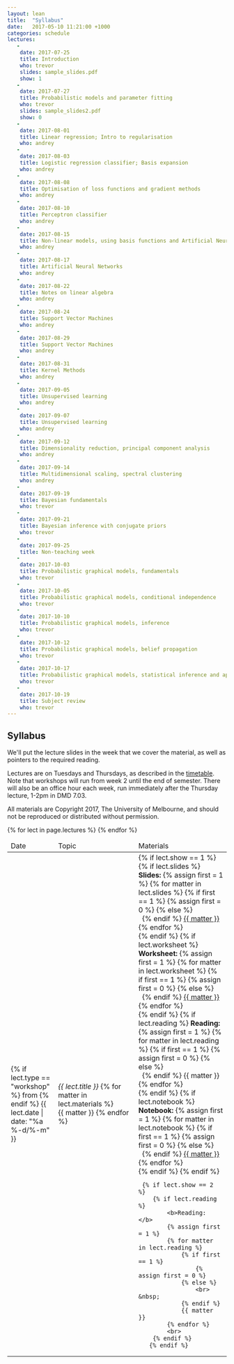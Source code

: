 ```yaml
---
layout: lean
title:  "Syllabus"
date:   2017-05-10 11:21:00 +1000
categories: schedule
lectures:
   -
    date: 2017-07-25
    title: Introduction 
    who: trevor
    slides: sample_slides.pdf
    show: 1
   -
    date: 2017-07-27
    title: Probabilistic models and parameter fitting
    who: trevor
    slides: sample_slides2.pdf
    show: 0
   -
    date: 2017-08-01
    title: Linear regression; Intro to regularisation
    who: andrey
   -
    date: 2017-08-03
    title: Logistic regression classifier; Basis expansion
    who: andrey
   -
    date: 2017-08-08
    title: Optimisation of loss functions and gradient methods
    who: andrey
   -
    date: 2017-08-10
    title: Perceptron classifier
    who: andrey
   -
    date: 2017-08-15
    title: Non-linear models, using basis functions and Artificial Neural Networks
    who: andrey
   -
    date: 2017-08-17
    title: Artificial Neural Networks
    who: andrey
   -
    date: 2017-08-22
    title: Notes on linear algebra
    who: andrey
   -
    date: 2017-08-24
    title: Support Vector Machines
    who: andrey
   -
    date: 2017-08-29
    title: Support Vector Machines
    who: andrey
   -
    date: 2017-08-31
    title: Kernel Methods
    who: andrey
   -
    date: 2017-09-05
    title: Unsupervised learning
    who: andrey
   -
    date: 2017-09-07
    title: Unsupervised learning
    who: andrey
   -
    date: 2017-09-12
    title: Dimensionality reduction, principal component analysis
    who: andrey
   -
    date: 2017-09-14
    title: Multidimensional scaling, spectral clustering
    who: andrey
   -
    date: 2017-09-19
    title: Bayesian fundamentals
    who: trevor
   -
    date: 2017-09-21
    title: Bayesian inference with conjugate priors
    who: trevor
   -
    date: 2017-09-25
    title: Non-teaching week
   -
    date: 2017-10-03
    title: Probabilistic graphical models, fundamentals
    who: trevor
   -
    date: 2017-10-05
    title: Probabilistic graphical models, conditional independence 
    who: trevor
   -
    date: 2017-10-10
    title: Probabilistic graphical models, inference
    who: trevor
   -
    date: 2017-10-12
    title: Probabilistic graphical models, belief propagation
    who: trevor
   -
    date: 2017-10-17
    title: Probabilistic graphical models, statistical inference and applications
    who: trevor
   -
    date: 2017-10-19
    title: Subject review
    who: trevor
---
```


## Syllabus

We'll put the lecture slides in the week that we cover the material, as well as pointers to the required reading. 

Lectures are on Tuesdays and Thursdays, as described in the <a href="https://sws.unimelb.edu.au/2017/Reports/List.aspx?objects=COMP90051&weeks=1-52&days=1-7&periods=1-56&template=module_by_group_list">timetable</a>. Note that workshops will run from week 2 until the end of semester. There will also be an office hour each week, run immediately after the Thursday lecture, 1-2pm in DMD 7.03.

All materials are Copyright 2017, The University of Melbourne, and should not be reproduced or distributed without permission.
<p>

<table class="display">
<colgroup>
<col width="15%" />
<col width="35%" />
<col width="40%" />
</colgroup>
<thead>
<tr>
    <td>Date</td>
    <td>Topic</td>
    <td>Materials</td>
</tr>
</thead>
<tbody>
{% for lect in page.lectures %}
<tr>
  <td>
    {% if lect.type == "workshop" %}
        from
    {% endif %}
       {{ lect.date  | date: "%a %-d/%-m" }}
  </td>
  <td><i>{{ lect.title }}</i>
    {% for matter in lect.materials %}
    <br> {{ matter }}
    {% endfor %}
  </td>
  <td>
    {% if lect.show == 1 %}
        {% if lect.slides %}
            <b>Slides: </b>
            {% assign first = 1 %}
            {% for matter in lect.slides %}
                {% if first == 1 %}
                    {% assign first = 0 %}
                {% else %}
                    <br> &nbsp;
                {% endif %}
                <a href="slides/{{ matter }}">{{ matter }}</a>
            {% endfor %}
            <br>
        {% endif %}
        {% if lect.worksheet %}
            <b>Worksheet: </b>
            {% assign first = 1 %}
            {% for matter in lect.worksheet %}
                {% if first == 1 %}
                    {% assign first = 0 %}
                {% else %}
                    <br> &nbsp;
                {% endif %}
                <a href="workshops/{{ matter }}">{{ matter }}</a>
            {% endfor %}
            <br>
        {% endif %}
        {% if lect.reading %}
            <b>Reading: </b>
            {% assign first = 1 %}
            {% for matter in lect.reading %}
                {% if first == 1 %}
                    {% assign first = 0 %}
                {% else %}
                    <br> &nbsp;
                {% endif %}
                {{ matter }}
            {% endfor %}
            <br>
        {% endif %}
        {% if lect.notebook %}
            <b>Notebook: </b>
            {% assign first = 1 %}
            {% for matter in lect.notebook %}
                {% if first == 1 %}
                    {% assign first = 0 %}
                {% else %}
                    <br> &nbsp;
                {% endif %}
                <a href="notebooks/{{ matter }}">{{ matter }}</a>
            {% endfor %}
            <br>
        {% endif %}
    {% endif %}

     {% if lect.show == 2 %}
        {% if lect.reading %}
            <b>Reading: </b>
            {% assign first = 1 %}
            {% for matter in lect.reading %}
                {% if first == 1 %}
                    {% assign first = 0 %}
                {% else %}
                    <br> &nbsp;
                {% endif %}
                {{ matter }}
            {% endfor %}
            <br>
        {% endif %}
       {% endif %}

  </td>
</tr>
{% endfor %}
</tbody>
</table>
